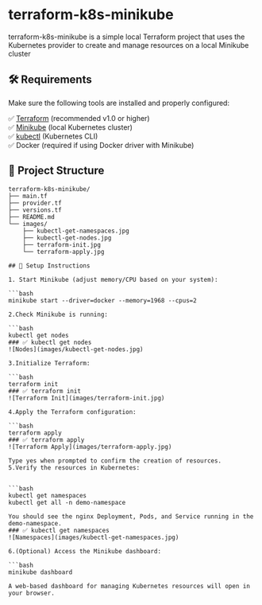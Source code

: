 # terraform-k8s-minikube
terraform-k8s-minikube is a simple local Terraform project that uses the Kubernetes provider to create and manage resources on a local Minikube cluster
## 🛠️ Requirements

Make sure the following tools are installed and properly configured:

✅ [Terraform](https://developer.hashicorp.com/terraform/downloads) (recommended v1.0 or higher)  
✅ [Minikube](https://minikube.sigs.k8s.io/docs/start/) (local Kubernetes cluster)  
✅ [kubectl](https://kubernetes.io/docs/tasks/tools/) (Kubernetes CLI)  
✅ Docker (required if using Docker driver with Minikube)  

## 📂 Project Structure

```plaintext
terraform-k8s-minikube/
├── main.tf
├── provider.tf
├── versions.tf
├── README.md
└── images/
    ├── kubectl-get-namespaces.jpg
    ├── kubectl-get-nodes.jpg
    ├── terraform-init.jpg
    └── terraform-apply.jpg

## 🚀 Setup Instructions

1. Start Minikube (adjust memory/CPU based on your system):

```bash
minikube start --driver=docker --memory=1968 --cpus=2

2.Check Minikube is running:

```bash
kubectl get nodes
### ✅ kubectl get nodes
![Nodes](images/kubectl-get-nodes.jpg)

3.Initialize Terraform:

```bash
terraform init
### ✅ terraform init
![Terraform Init](images/terraform-init.jpg)

4.Apply the Terraform configuration:

```bash
terraform apply
### ✅ terraform apply
![Terraform Apply](images/terraform-apply.jpg)

Type yes when prompted to confirm the creation of resources.
5.Verify the resources in Kubernetes:


```bash
kubectl get namespaces
kubectl get all -n demo-namespace

You should see the nginx Deployment, Pods, and Service running in the demo-namespace.
### ✅ kubectl get namespaces
![Namespaces](images/kubectl-get-namespaces.jpg)

6.(Optional) Access the Minikube dashboard:

```bash
minikube dashboard

A web-based dashboard for managing Kubernetes resources will open in your browser.
